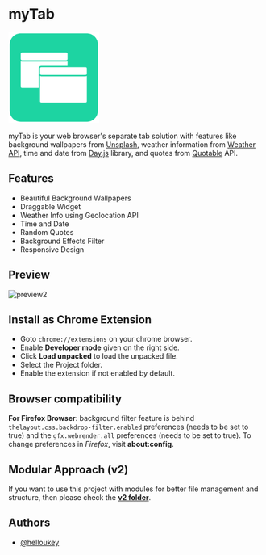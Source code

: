 # myTab

![Logo](https://raw.githubusercontent.com/helloukey/myTab/main/favicon/apple-touch-icon.png)

myTab is your web browser's separate tab solution with features like background wallpapers from [Unsplash](https://github.com/unsplash/unsplash-source-js), weather information from [Weather API](https://www.weatherapi.com/), time and date from [Day.js](https://day.js.org/) library, and quotes from [Quotable](https://github.com/lukePeavey/quotable#get-random-quote) API.

## Features

- Beautiful Background Wallpapers
- Draggable Widget
- Weather Info using Geolocation API
- Time and Date
- Random Quotes
- Background Effects Filter
- Responsive Design

## Preview

![preview2](https://user-images.githubusercontent.com/43317360/153999211-8559988e-efc9-41c5-bceb-c49f5688be70.gif)

## Install as Chrome Extension

- Goto `chrome://extensions` on your chrome browser.
- Enable **Developer mode** given on the right side.
- Click **Load unpacked** to load the unpacked file.
- Select the Project folder.
- Enable the extension if not enabled by default.

## Browser compatibility

**For Firefox Browser**: background filter feature is behind `thelayout.css.backdrop-filter.enabled` preferences (needs to be set to true) and the `gfx.webrender.all` preferences (needs to be set to true). To change preferences in _Firefox_, visit **about:config**.

## Modular Approach (v2)

If you want to use this project with modules for better file management and structure, then please check the **[v2 folder](https://github.com/helloukey/myTab/tree/main/v2)**.

## Authors

- [@helloukey](https://www.github.com/helloukey)
